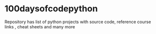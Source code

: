 # 100daysofcodepython
Repository has list of python projects with source code, reference course links , cheat sheets and many more
